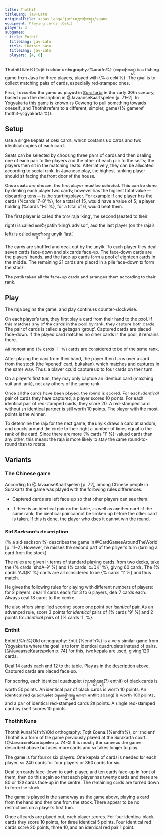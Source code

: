 ```yaml
---
title: Thothit
titleLang: jav-Latn
originalTitle: <span lang="jav">ꦛꦺꦴꦛꦶꦠ꧀</span>
equipment: Playing cards (Ceki)
players: 3
subgames:
- title: Enthit
  titleLang: jav-Latn
- title: Thothit Kuna
  titleLang: jav-Latn
  players: [4, 6]
---
```


<p class="lead">
<span lang="jav-Latn" class="noun aka">Thothit</span>{%fn%}<span lang="jav-Latn" class="noun aka">Ṭoṭit</span> in older orthography.{%endfn%} (<span lang="jav" class="aka">ꦛꦺꦴꦛꦶꦠ꧀</span>) is a fishing game from Java for three players,  played with {% a ceki %}. The goal is to collect matching pairs of cards, especially red-stamped ones.
</p>

First, I describe the game as played in [Surakarta](https://en.wikipedia.org/wiki/Surakarta) in the early 20th century, based upon the description in @JavaanseKaartspelen [p. 71–2]. In Yogyakarta this game is known as <span lang="jav-Latn" class="noun aka">Ceweng</span> ‘to pull something towards oneself’, and <span lang="jav-Latn" class="noun">Thothit</span> refers to a different, simpler, game ({% gameref thothit-yogyakarta %}).

## Setup

Use a single <span lang="jav-Latn">kepala</span> of <span lang="jav-Latn">ceki</span> cards, which contains 60 cards and two identical copies of each card.

Seats can be selected by choosing three pairs of cards and then dealing one of each pair to the players and the other of each pair to the seats; the players then sit in the matching seats. Alternatively, they can be allocated according to social rank. In Javanese play, the highest-ranking player should sit facing the front door of the house.

Once seats are chosen, the first player must be selected. This can be done by dealing each player two cards; however has the highest total value — discarding tens — is the starting player. For example if one player has the cards {%cards '7–8' %}, for a total of 15, would have a value of 5; a player holding {%cards '1–5'%}, for a total of 6, would beat them.

The first player is called the <span lang="jav">ꦫꦗ</span> <span lang="jav-Latn">raja</span> ‘king’, the second (seated to their right) is called <span lang="jav">ꦥꦠꦶꦃ</span> <span lang="jav-Latn">patih</span> ‘king’s advisor’, and the last player (on the <span lang="jav-Latn">raja</span>’s left) is called <span lang="jav">ꦲꦸꦚꦶꦏ꧀</span> <span lang="jav-Latn">unyik</span> ‘last’.

The cards are shuffled and dealt out by the <span lang="jav-Latn">unyik</span>.  To each player they deal seven cards face-down and six cards face-up. The face-down cards are the players’ hands, and the face-up cards form a pool of eighteen cards in the middle. The remaining 21 cards are placed in a pile face-down to form the stock.

The <span lang="jav-Latn">patih</span> takes all the face-up cards and arranges them according to their rank.

## Play

The <span lang="jav-Latn">raja</span> begins the game, and play continues counter-clockwise.

On each player’s turn, they first play a card from their hand to the pool. If this matches any of the cards in the pool by rank, they capture both cards. The pair of cards is called a <span lang="jav-Latn">gebagan</span> ‘group’. Captured cards are placed face-down. If the played card matches no other cards in the pool, it remains there.

All honour and {% cards '1' %} cards are considered to be of the same rank.

After playing the card from their hand, the player then turns over a card from the stock (the ‘opened’ card, <span lang="jav-Latn">bukakan</span>), which matches and captures in the same way. Thus, a player could capture up to four cards on their turn.

On a player’s first turn, they may only capture an identical card (matching suit and rank), not any others of the same rank.

Once all the cards have been played, the round is scored. For each _identical_ pair of cards they have captured, a player scores 10 points. For each identical pair of red-stamped cards, they score 20. A red-stamped card without an identical partner is still worth 10 points. The player with the most points is the winner.

To determine the <span lang="jav-Latn">raja</span> for the next game, the <span lang="jav-Latn">unyik</span> draws a card at random, and counts around the circle to their right a number of times equal to the rank of the card. Since there are more {% cards '1' %}-valued cards than any other, this means the <span lang="jav-Latn">raja</span> is more likely to stay the same round-to-round than to rotate.

## Variants

### The Chinese game

According to @JavaanseKaartspelen [p. 72], among Chinese people in Surakarta the game was played with the following rules differences:

* Captured cards are left face-up so that other players can see them.

* If there is an identical pair on the table, as well as another card of the same
rank, the identical pair cannot be broken up before the other card is taken. If
this is done, the player who does it cannot win the round.

### Sid Sackson’s description

{% a sid-sackson %} describes the game in @CardGamesAroundTheWorld [p. 11–2].  However, he misses the second part of the player’s turn (turning a card from the stock).

The rules are given in terms of standard playing cards: from two decks, take the {% cards 'shdA–9' %} and {% cards 'cJQK' %}, giving 60 cards. The {% cards 'AJQK' %} cards are all considered to be {% cards '1' %} and thus match.

He gives the following rules for playing with different numbers of players: for 2 players, deal 11 cards each; for 3 to 6 players, deal 7 cards each. Always deal 18 cards to the centre.

He also offers simplified scoring: score one point per _identical_ pair. As an advanced rule, score 3 points for _identical_ pairs of {% cards '9' %} and 2 points for _identical_ pairs of {% cards '1' %}.

### <span lang="jav-Latn" class="noun aka">Enthit</span>

<span lang="jav-Latn" class="noun">Enthit</span>{%fn%}Old orthography: <span lang="jav-Latn" class="aka">Enṭit</span>.{%endfn%} is a very similar game from Yogyakarta where the goal is to form identical quadruplets instead of pairs.[@JavaanseKaartspelen p. 74] For this, two <span lang="jav-Latn">kepala</span> are used, giving 120 cards.

Deal 14 cards each and 12 to the table. Play as in the description above.  Captured cards are placed face-up.

For scoring, each identical quadruplet (<span lang="jav">ꦲꦺꦤ꧀ꦛꦶꦠ꧀</span>(?) <span lang="jav-Latn">enthit</span>) of black cards is worth 50 points. An identical pair of black cards is worth 10 points. An identical red quadruplet (<span lang="jav">ꦲꦺꦤ꧀ꦛꦶꦠ꧀ ꦲꦧꦁ</span> <span lang="jav-Latn">enthit abang</span>) is worth 100 points, and a pair of identical red-stamped cards 20 points. A single red-stamped card by itself scores 10 points.

### <span lang="jav-Latn" class="noun aka">Thothit Kuna</span>

<span lang="jav-Latn" class="noun">Thothit Kuna</span>{%fn%}Old orthography: <span lang="jav-Latn" class="aka">Ṭoṭit Koena</span>.{%endfn%}, or ‘ancient’ <span lang="jav-Latn" class="noun">Thothit</span> is a form of the game previously played at the Surakarta court.[@JavaanseKaartspelen p. 74–5] It is mostly the same as the game described above but uses more cards and so takes longer to play.

The game is for four or six players. One <span lang="ms">kepala</span> of cards is needed for each player, so 240 cards for four players or 360 cards for six.

Deal ten cards face-down to each player, and ten cards face-up in front of them, then do this again so that each player has twenty cards and there are 80 or 120 cards face-up in the centre. The remaining cards are turned down to form the stock.

The game is played in the same way as the game above, playing a card from the hand and then one from the stock. There appear to be no restrictions on a player’s first turn.

Once all cards are played out, each player scores. For four identical black cards they score 10 points, for three identical 5 points. Four identical red cards score 20 points, three 10, and an identical red pair 1 point.
